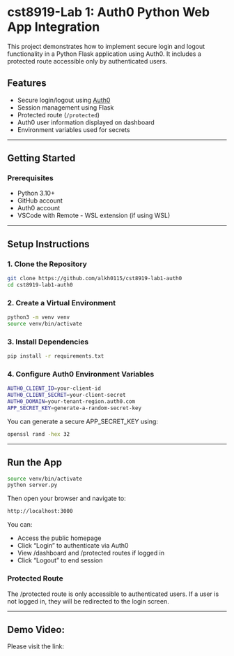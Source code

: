 # cst8919-Lab 1: Auth0 Python Web App Integration

This project demonstrates how to implement secure login and logout functionality in a Python Flask application using Auth0. It includes a protected route accessible only by authenticated users.

## Features

- Secure login/logout using [Auth0](https://auth0.com/)
- Session management using Flask
- Protected route (`/protected`)
- Auth0 user information displayed on dashboard
- Environment variables used for secrets

---
## Getting Started

### Prerequisites

- Python 3.10+
- GitHub account
- Auth0 account
- VSCode with Remote - WSL extension (if using WSL)

---
## Setup Instructions

### 1. Clone the Repository

```bash
git clone https://github.com/alkh0115/cst8919-lab1-auth0
cd cst8919-lab1-auth0
```
### 2. Create a Virtual Environment

```bash
python3 -m venv venv
source venv/bin/activate
```
### 3. Install Dependencies

```bash
pip install -r requirements.txt
```
### 4. Configure Auth0 Environment Variables

```bash
AUTH0_CLIENT_ID=your-client-id
AUTH0_CLIENT_SECRET=your-client-secret
AUTH0_DOMAIN=your-tenant-region.auth0.com
APP_SECRET_KEY=generate-a-random-secret-key
```
You can generate a secure APP_SECRET_KEY using:

```bash
openssl rand -hex 32
```
---
## Run the App

```bash
source venv/bin/activate
python server.py
```
Then open your browser and navigate to:

```bash
http://localhost:3000
```
You can:

- Access the public homepage
- Click “Login” to authenticate via Auth0
- View /dashboard and /protected routes if logged in
- Click “Logout” to end session

### Protected Route
The /protected route is only accessible to authenticated users. If a user is not logged in, they will be redirected to the login screen.

---
## Demo Video:
Please visit the link: 






